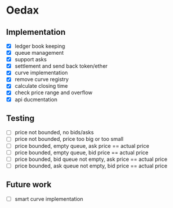 # Oedax

## Implementation

- [x] ledger book keeping
- [x] queue management
- [x] support asks
- [x] settlement and send back token/ether
- [x] curve implementation
- [x] remove curve registry
- [x] calculate closing time
- [x] check price range and overflow
- [x] api ducmentation

## Testing
- [ ] price not bounded, no bids/asks
- [ ] price not bounded, price too big or too small
- [ ] price bounded, empty queue, ask price == actual price
- [ ] price bounded, empty queue, bid price == actual price
- [ ] price bounded, bid queue not empty, ask price == actual price
- [ ] price bounded, ask queue not empty, bid price == actual price

## Future work
- [ ] smart curve implementation